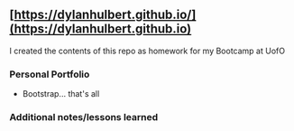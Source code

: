 ## [https://dylanhulbert.github.io/](https://dylanhulbert.github.io)
I created the contents of this repo as homework for my Bootcamp at UofO
### Personal Portfolio
* Bootstrap... that's all
### Additional notes/lessons learned

